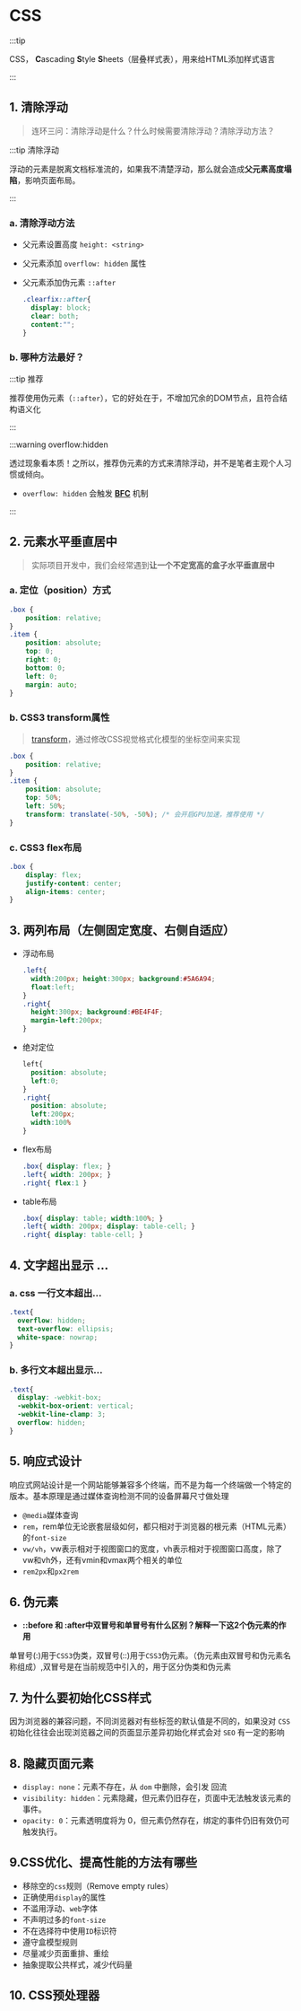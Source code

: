 # CSS

:::tip

CSS， **C**ascading **S**tyle **S**heets（层叠样式表），用来给HTML添加样式语言

:::



## 1. 清除浮动

> 连环三问：清除浮动是什么？什么时候需要清除浮动？清除浮动方法？

:::tip 清除浮动

浮动的元素是脱离文档标准流的，如果我不清楚浮动，那么就会造成**父元素高度塌陷**，影响页面布局。

:::

### a. 清除浮动方法

* 父元素设置高度 `height: <string>`

* 父元素添加 `overflow: hidden` 属性

* 父元素添加伪元素 `::after`

  ```css
  .clearfix::after{
    display: block;
    clear: both;
    content:"";
  }
  ```


### b. 哪种方法最好？

:::tip 推荐

推荐使用伪元素（`::after`），它的好处在于，不增加冗余的DOM节点，且符合结构语义化

:::

:::warning overflow:hidden

透过现象看本质！之所以，推荐伪元素的方式来清除浮动，并不是笔者主观个人习惯或倾向。

* `overflow: hidden` 会触发 **[BFC](/CSS/BFC/)** 机制

:::

## 2. 元素水平垂直居中

> 实际项目开发中，我们会经常遇到**让一个不定宽高的盒子水平垂直居中**

### a. 定位（position）方式

```css
.box {
    position: relative;
}
.item {
    position: absolute;
    top: 0;
    right: 0;
    bottom: 0;
    left: 0;
    margin: auto;
}
```

### b. CSS3 transform属性

> [transform](https://developer.mozilla.org/zh-CN/docs/Web/CSS/transform)，通过修改CSS视觉格式化模型的坐标空间来实现

```css
.box {
    position: relative;
}
.item {
    position: absolute;
    top: 50%;
    left: 50%;
    transform: translate(-50%, -50%); /* 会开启GPU加速，推荐使用 */
}
```

### c. CSS3 flex布局

```css
.box {
    display: flex;
    justify-content: center;
    align-items: center;
}
```

## 3. 两列布局（左侧固定宽度、右侧自适应）

* 浮动布局

  ```css
  .left{
    width:200px; height:300px; background:#5A6A94;
    float:left;
  }
  .right{
    height:300px; background:#BE4F4F;
    margin-left:200px;
  }
  ```

* 绝对定位

  ```css
  left{
    position: absolute;
    left:0;
  }
  .right{
    position: absolute;
    left:200px;
    width:100%
  }
  ```

* flex布局

  ```css
  .box{ display: flex; }
  .left{ width: 200px; }
  .right{ flex:1 }
  ```

* table布局

  ```css
  .box{ display: table; width:100%; }
  .left{ width: 200px; display: table-cell; }
  .right{ display: table-cell; }
  ```



## 4. 文字超出显示 ...

### a. css 一行文本超出...

```css
.text{
  overflow: hidden;
  text-overflow: ellipsis;
  white-space: nowrap;
}
```

### b. 多行文本超出显示...

```css
.text{
  display: -webkit-box;
  -webkit-box-orient: vertical;
  -webkit-line-clamp: 3;
  overflow: hidden;
}
```



## 5. 响应式设计

响应式网站设计是一个网站能够兼容多个终端，而不是为每一个终端做一个特定的版本。基本原理是通过媒体查询检测不同的设备屏幕尺寸做处理

* `@media`媒体查询
* `rem`，rem单位无论嵌套层级如何，都只相对于浏览器的根元素（HTML元素）的`font-size`
* `vw/vh`，vw表示相对于视图窗口的宽度，vh表示相对于视图窗口高度，除了vw和vh外，还有vmin和vmax两个相关的单位
* `rem2px`和`px2rem`

## 6. 伪元素

* **::before 和 :after中双冒号和单冒号有什么区别？解释一下这2个伪元素的作用**

单冒号(:)用于`CSS3`伪类，双冒号(::)用于`CSS3`伪元素。（伪元素由双冒号和伪元素名称组成）,双冒号是在当前规范中引入的，用于区分伪类和伪元素

## 7. 为什么要初始化CSS样式

因为浏览器的兼容问题，不同浏览器对有些标签的默认值是不同的，如果没对 `CSS` 初始化往往会出现浏览器之间的页面显示差异初始化样式会对 `SEO` 有一定的影响

## 8. 隐藏页面元素

* `display: none`：元素不存在，从 `dom` 中删除，会引发 回流
* `visibility: hidden`：元素隐藏，但元素仍旧存在，页面中无法触发该元素的事件。
* `opacity: 0`：元素透明度将为 0，但元素仍然存在，绑定的事件仍旧有效仍可触发执行。



## 9.CSS优化、提高性能的方法有哪些

- 移除空的`css`规则（Remove empty rules）
- 正确使用`display`的属性
- 不滥用浮动、`web`字体
- 不声明过多的`font-size`
- 不在选择符中使用`ID`标识符
- 遵守盒模型规则
- 尽量减少页面重排、重绘
- 抽象提取公共样式，减少代码量

## 10. CSS预处理器